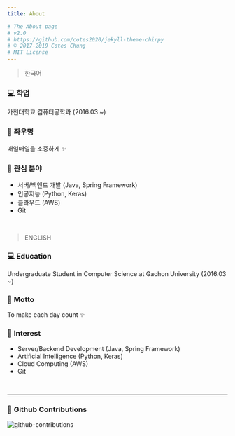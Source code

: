 ```yaml
---
title: About

# The About page
# v2.0
# https://github.com/cotes2020/jekyll-theme-chirpy
# © 2017-2019 Cotes Chung
# MIT License
---
```


<!-- > **Note**: Add Markdown syntax content to file `tabs/about.md` and it will show up on this page. -->

> 한국어

### 💻 **학업**
가천대학교 컴퓨터공학과 (2016.03 ~)

### 💪 **좌우명**
매일매일을 소중하게 ✨

### 🎈 **관심 분야**
- 서버/백엔드 개발 (Java, Spring Framework)
- 인공지능 (Python, Keras)
- 클라우드 (AWS)
- Git

<br/>

> ENGLISH

### 💻 **Education**
Undergraduate Student in Computer Science at Gachon University (2016.03 ~)

### 💪 **Motto**
To make each day count ✨

### 🎈 **Interest**
- Server/Backend Development (Java, Spring Framework)
- Artificial Intelligence (Python, Keras)
- Cloud Computing (AWS)
- Git

<br/>
<hr/>

### 🌻 **Github Contributions**
![github-contributions](https://ghchart.rshah.org/da-nyee)